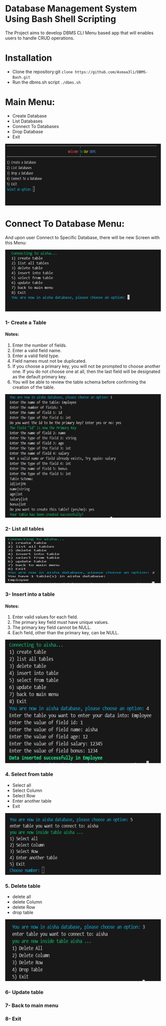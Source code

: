 # Database Management System Using Bash Shell Scripting
The Project aims to develop DBMS CLI Menu based app that will enables users to handle CRUD operations.

# Installation
* Clone the repository:git `clone https://github.com/Asmaa3li/DBMS-Bash.git`
* Run the dbms.sh script `./dbms.sh`

# Main Menu:
* Create Database
* List Databases
* Connect To Databases
* Drop Database
* Exit
  
<div style="text-align: center;">
    <img src="images/1.png" alt="Image 1" width="700" height="200" style="margin: 0 auto;">
</div>


# Connect To Database Menu:
And upon user Connect to Specific Database, there will be new Screen with this Menu:

<div style="text-align: center;">
    <img src="images/2.png" alt="Image 1" width="700" height="200" style="margin: 0 auto;">
</div>


### 1- Create a Table
#### Notes:
1. Enter the number of fields.
2. Enter a valid field name.
3. Enter a valid field type.
4. Field names must not be duplicated.
5. If you choose a primary key, you will not be prompted to choose another one. If you do not choose one at all, then the last field will be designated as the default primary key.
6. You will be able to review the table schema before confirming the creation of the table.

<div style="text-align: center;">
    <img src="images/3.png" alt="Image 1" width="700" height="400" style="margin: 0 auto;">
</div>


### 2- List all tables

<div style="text-align: center;">
    <img src="images/4.png" alt="Image 1" width="700" height="150" style="margin: 0 auto;">
</div>

### 3- Insert into a table
#### Notes:
1. Enter valid values for each field.
2. The primary key field must have unique values.
3. The primary key field cannot be NULL.
4. Each field, other than the primary key, can be NULL.
  
<div style="text-align: center;">
    <img src="images/5.png" alt="Image 1" width="700" height="400" style="margin: 0 auto;">
</div>

### 4. Select from table
  * Select all<br>
  * Select Column<br>
  * Select Row<br>
  * Enter another table<br>
  * Exit
      
<div style="text-align: center;">
    <img src="images/6.png" alt="Image 1" width="700" height="200" style="margin: 0 auto;">
</div>

### 5. Delete table
  * delete all<br>
  * delete Column<br>
  * delete Row<br>
  * drop table
      
<div style="text-align: center;">
    <img src="images/7.png" alt="Image 1" width="700" height="200" style="margin: 0 auto;">
</div>

### 6- Update table
### 7- Back to main menu
### 8- Exit
